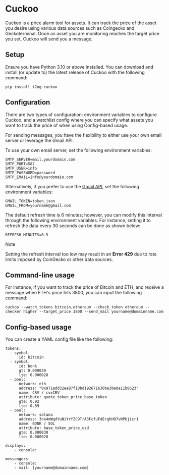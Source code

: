 # Cuckoo

Cuckoo is a price alarm tool for assets. It can track the price of the asset you desire using various data sources such as Coingecko and Geckoterminal. Once an asset you are monitoring reaches the target price you set, Cuckoo will send you a message.

## Setup

Ensure you have Python 3.10 or above installed. You can download and install (or update to) the latest release of Cuckoo with the following command:

```
pip install t2og-cuckoo
```

## Configuration

There are two types of configuration: environment variables to configure Cuckoo, and a watchlist config where you can specify what assets you want to track the price of when using Config-based usage.

For sending messages, you have the flexibility to either use your own email server or leverage the Gmail API.

To use your own email server, set the following environment variables:

```
SMTP_SERVER=mail.yourdomain.com
SMTP_PORT=587
SMTP_USER=info
SMTP_PASSWORD=password
SMTP_EMAIL=info@yourdomain.com
```

Alternatively, if you prefer to use the [Gmail API](https://developers.google.com/gmail/api/quickstart/python), set the following environment variables:

```
GMAIL_TOKEN=token.json
GMAIL_FROM=yourname@gmail.com
```

The default refresh time is 6 minutes; however, you can modify this interval through the following environment variables. For instance, setting it to refresh the data every 30 seconds can be done as shown below:

```
REFRESH_MINUTES=0.5
```

> [!NOTE]
> Setting the refresh interval too low may result in an **Error 429** due to rate limits imposed by CoinGecko or other data sources.

## Command-line usage

For instance, if you want to track the price of Bitcoin and ETH, and receive a message when ETH's price hits 3800, you can input the following command:

```
cuckoo --watch_tokens bitcoin,ethereum --check_token ethereum --checker higher --target_price 3800 --send_mail yourname@domainname.com
```

## Config-based usage

You can create a YAML config file like the following:

```
tokens: 
  - symbol: 
      id: bitcoin
  - symbol: 
      id: bonk
      gt: 0.000030
      lte: 0.000028
  - pool: 
      network: eth
      address: "0x971add32ea87f10bd192671630be3be8a11b8623"
      name: CRV / cvxCRV
      attribute: quote_token_price_base_token
      gte: 0.92
      lte: 0.89
  - pool:
      network: solana
      address: 3ne4mWqdYuNiYrYZC9TrA3FcfuFdErghH97vNPbjicr1
      name: BONK / SOL
      attribute: base_token_price_usd
      gte: 0.000030
      lte: 0.000028

displays: 
    - console:

messengers:
    - console:
    - mail: [yourname@domainname.com]
```
